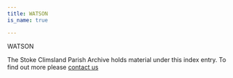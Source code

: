 ```yaml
---
title: WATSON
is_name: true

---
```


WATSON


The Stoke Climsland Parish Archive holds material under this index entry. To find out more please [contact us](/contact/)
